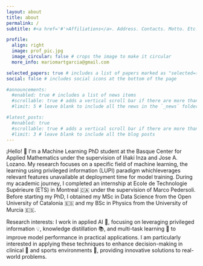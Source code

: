 ```yaml
---
layout: about
title: about
permalink: /
subtitle: #<a href='#'>Affiliations</a>. Address. Contacts. Motto. Etc.

profile:
  align: right
  image: prof_pic.jpg
  image_circular: false # crops the image to make it circular
  more_info: mariomartgarcia@gmail.com

selected_papers: true # includes a list of papers marked as "selected={true}"
social: false # includes social icons at the bottom of the page

#announcements:
  #enabled: true # includes a list of news items
  #scrollable: true # adds a vertical scroll bar if there are more than 3 news items
  #limit: 5 # leave blank to include all the news in the `_news` folder

#latest_posts:
  #enabled: true
  #scrollable: true # adds a vertical scroll bar if there are more than 3 new posts items
  #limit: 3 # leave blank to include all the blog posts
---
```



¡Hello! 👋 I'm a Machine Learning PhD student at the Basque Center for Applied Mathematics under the supervision of Iñaki Inza and Jose A. Lozano. My research focuses on a specific field of machine learning, the learning using privileged information (LUPI) paradigm whichleverages relevant features unavailable at deployment time for model training. During my academic journey, I completed an internship at Ecole de Technologie Supérieure (ETS) in Montreal 🇨🇦 under the supervision of Marco Pedersoli. Before starting my PhD, I obtained my MSc in Data Science from the Open University of Catalonia 🇪🇸 and my BSc in Physics from the University of Murcia 🇪🇸.

Research interests: I work in applied AI 🤖, focusing on leveraging privileged information 💡, knowledge distillation 📚, and multi-task learning 🔄 to improve model performance in practical applications. I am particularly interested in applying these techniques to enhance decision-making in clinical 🏥 and sports environments 🏅, providing innovative solutions to real-world problems.
